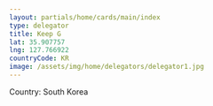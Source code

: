```yaml
---
layout: partials/home/cards/main/index
type: delegator
title: Keep G
lat: 35.907757
lng: 127.766922
countryCode: KR
image: /assets/img/home/delegators/delegator1.jpg
---
```


Country: South Korea
